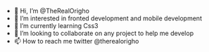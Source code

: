 - 👋 Hi, I’m @TheRealOrigho
- 👀 I’m interested in fronted development and mobile development 
- 🌱 I’m currently learning Css3
- 💞️ I’m looking to collaborate on any project to help me develop 
- 📫 How to reach me twitter @therealorigho

<!---
TheRealOrigho/TheRealOrigho is a ✨ special ✨ repository because its `README.md` (this file) appears on your GitHub profile.
You can click the Preview link to take a look at your changes.
--->
